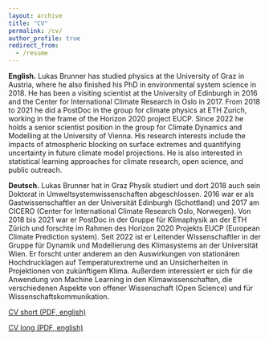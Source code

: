 ```yaml
---
layout: archive
title: "CV"
permalink: /cv/
author_profile: true
redirect_from:
  - /resume
---
```


**English.** Lukas Brunner has studied physics at the University of Graz in Austria, where he also finished his PhD in environmental system science in 2018. He has been a visiting scientist at the University of Edinburgh in 2016 and the Center for International Climate Research in Oslo in 2017. From 2018 to 2021 he did a PostDoc in the group for climate physics at ETH Zurich, working in the frame of the Horizon 2020 project EUCP. Since 2022 he holds a senior scientist position in the group for Climate Dynamics and Modelling at the University of Vienna. His research interests include the impacts of atmospheric blocking on surface extremes and quantifying uncertainty in future climate model projections. He is also interested in statistical learning approaches for climate research, open science, and public outreach.


**Deutsch.** Lukas Brunner hat in Graz Physik studiert und dort 2018 auch sein Doktorat in Umweltsystemwissenschaften abgeschlossen. 2016 war er als Gastwissenschaftler an der Universität Edinburgh (Schottland) und 2017 am CICERO (Center for International Climate Research Oslo, Norwegen). Von 2018 bis 2021 war er PostDoc in der Gruppe für Klimaphysik an der ETH Zürich und forschte im Rahmen des Horizon 2020 Projekts EUCP (European Climate Prediction system). Seit 2022 ist er Leitender Wissenschaftler in der Gruppe für Dynamik und Modellierung des Klimasystems an der Universität Wien. Er forscht unter anderem an den Auswirkungen von stationären Hochdrucklagen auf Temperaturextreme und an Unsicherheiten in Projektionen von zukünftigem Klima. Außerdem interessiert er sich für die Anwendung von Machine Learning in den Klimawissenschaften, die verschiedenen Aspekte von offener Wissenschaft (Open Science) und für Wissenschaftskommunikation.

<a href="https://lukasbrunner.github.io/files/cv_short.pdf" target="_blank">CV short (PDF, english)</a>

<a href="https://lukasbrunner.github.io/files/cv.pdf" target="_blank">CV long (PDF, english)</a>
